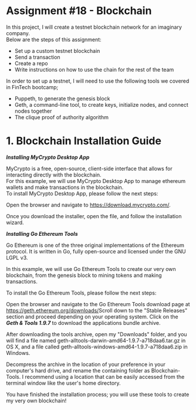 # Assignment #18 - Blockchain  <br /> 

In this project, I will create a testnet blockchain network for an imaginary company. <br />
Below are the steps of this assignment:
- Set up a custom testnet blockchain
- Send a transaction
- Create a repo
- Write instructions on how to use the chain for the rest of the team

In order to set up a testnet, I will need to use the following tools we covered in FinTech bootcamp;
- Puppeth, to generate the genesis block
- Geth, a command-line tool, to create keys, initialize nodes, and connect nodes together
- The clique proof of authority algorithm

# 1. Blockchain Installation Guide <br />
***Installing MyCrypto Desktop App***

MyCrypto is a free, open-source, client-side interface that allows for interacting directly with the blockchain. <br />
For this example, we will use MyCrypto Desktop App to manage ethereum wallets and make transactions in the blockchain. <br />
To install MyCrypto Desktop App, please follow the next steps:

Open the browser and navigate to https://download.mycrypto.com/.

Once you download the installer, open the file, and follow the installation wizard.

***Installing Go Ethereum Tools***

Go Ethereum is one of the three original implementations of the Ethereum protocol. It is written in Go, fully open-source and licensed under the GNU LGPL v3. ​

In this example, we will use Go Ethereum Tools to create our very own blockchain, from the genesis block to mining tokens and making transactions. ​

To install the Go Ethereum Tools, please follow the next steps: ​

Open the browser and navigate to the Go Ethereum Tools download page at https://geth.ethereum.org/downloads/ ​
Scroll down to the "Stable Releases" section and proceed depending on your operating system.​ Click on the ***Geth & Tools 1.9.7*** to download the applications bundle archive. ​

After downloading the tools archive, open my "Downloads" folder, and you will find a file named geth-alltools-darwin-amd64-1.9.7-a718daa6.tar.gz in OS X, and a file called geth-alltools-windows-amd64-1.9.7-a718daa6.zip in Windows.

Decompress the archive in the location of your preference in your computer's hard drive, and rename the containing folder as Blockchain-Tools. I recommend using a location that can be easily accessed from the terminal window like the user's home directory.

You have finished the installation process; you will use these tools to create my very own blockchain! ​
